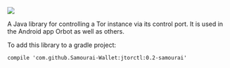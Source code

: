 [![](https://jitpack.io/v/Samourai-Wallet/jtorctl.svg)](https://jitpack.io/#Samourai-Wallet/jtorctl)

A Java library for controlling a Tor instance via its control port.  It is
used in the Android app Orbot as well as others.

To add this library to a gradle project:

    compile 'com.github.Samourai-Wallet:jtorctl:0.2-samourai'
